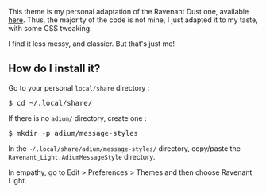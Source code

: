 <p>This theme is my personal adaptation of the Ravenant Dust one, available <a href="http://live.gnome.org/Empathy/Themes/Ravenant_Dust">here</a>. Thus, the majority of the code is not mine, I just adapted it to my taste, with some CSS tweaking.</p>

<p>I find it less messy, and classier. But that's just me!</p>

<h2>How do I install it?</h2>

Go to your personal <code>local/share</code> directory :
<pre>$ cd ~/.local/share/</pre></p>

<p>If there is no <code>adium/</code> directory, create one :
<pre>$ mkdir -p adium/message-styles</pre></p>

<p>In the <code>~/.local/share/adium/message-styles/</code> directory, copy/paste the <code>Ravenant_Light.AdiumMessageStyle</code> directory.</p>

<p>In empathy, go to Edit > Preferences > Themes and then choose Ravenant Light.</p>


